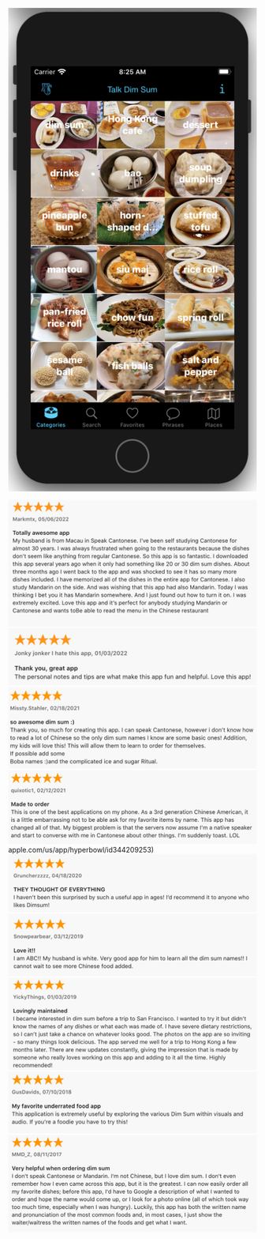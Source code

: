 [![talkdimsum screenshot](/images/talkdimsum/screenshots/talkdimsum.png)](https://apps.apple.com/us/app/talk-dim-sum/id953929066)

[![talkdimsum review](/images/talkdimsum/appstore/appstore-2022-5-6.png)](https://apps.apple.com/us/app/talk-dim-sum/id953929066)
[![talkdimsum review](/images/talkdimsum/appstore/1-3-2022.png)](https://apps.apple.com/us/app/talk-dim-sum/id953929066)
[![talkdimsum review](/images/talkdimsum/appstore/2-18-21.png)](https://apps.apple.com/us/app/talk-dim-sum/id953929066)
[![talkdimsum review](/images/talkdimsum/appstore/2-12-21.png)](https://apps.apple.com/us/app/talk-dim-sum/id953929066)
apple.com/us/app/hyperbowl/id344209253)
[![talkdimsum review](/images/talkdimsum/appstore/talkdimsum-4-18-2020.png)](https://apps.apple.com/us/app/talk-dim-sum/id953929066)
[![talkdimsum review](/images/talkdimsum/appstore/talkdimsum-3-12-2019.png)](https://apps.apple.com/us/app/talk-dim-sum/id953929066)
[![talkdimsum review](/images/talkdimsum/appstore/talkdimsum-1-03-2019.png)](https://apps.apple.com/us/app/talk-dim-sum/id953929066)
[![talkdimsum review](/images/talkdimsum/appstore/talkdimsum-7-10-2018.png)](https://apps.apple.com/us/app/talk-dim-sum/id953929066)
[![talkdimsum review](/images/talkdimsum/appstore/talkdimsum-8-11-2017.png)](https://apps.apple.com/us/app/talk-dim-sum/id953929066)






